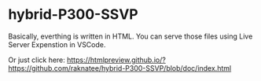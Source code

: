 # hybrid-P300-SSVP

Basically, everthing is written in HTML. You can serve those files using Live Server Expenstion in VSCode.

Or just click here: https://htmlpreview.github.io/?https://github.com/raknatee/hybrid-P300-SSVP/blob/doc/index.html